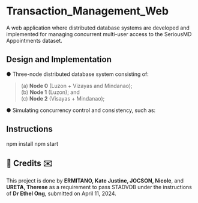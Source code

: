 # Transaction_Management_Web
A web application where distributed database systems are developed and implemented for managing concurrent multi-user access to the SeriousMD Appointments dataset.

## Design and Implementation
● Three-node distributed database system consisting of: 
> (a) **Node 0** (Luzon + Vizayas and Mindanao);</br>
> (b) **Node 1** (Luzon); and</br>
> (c) **Node 2** (Visayas + Mindanao);

● Simulating concurrency control and consistency, such as:

## Instructions
npm install
npm start

<h2>💌 Credits ✉️</h2>
This project is done by <b>ERMITANO, Kate Justine, JOCSON, Nicole</b>, and <b>URETA, Therese</b> as a requirement to pass STADVDB under the instructions of <b>Dr Ethel Ong</b>, submitted on April 11, 2024.
